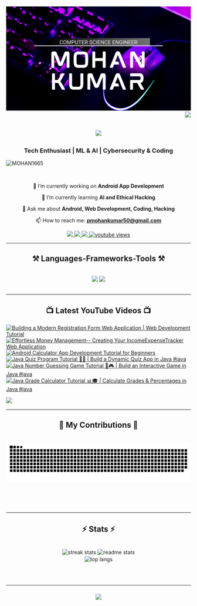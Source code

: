 ![logo](https://github.com/MOHAN1665/MOHAN1665/blob/main/MK_Banner.png)
<img align="right" src="https://visitor-badge.laobi.icu/badge?page_id=mohan1665.mohan1665" />

<h1 align="center">
    <img src="https://readme-typing-svg.herokuapp.com/?font=Righteous&size=35&center=true&vCenter=true&width=500&height=70&duration=4000&lines=Hi+👋,+I'm+Mohan+Kumar!;">
</h1>

<h3 align="center">Tech Enthusiast | ML & AI | Cybersecurity & Coding</h3>
<p align="left"> <img src="https://komarev.com/ghpvc/?username=MOHAN1665&label=Profile%20views&color=0e75b6&style=flat" alt="MOHAN1665" /> </p>

<br/>

<div align="center">
 
 🔭 I’m currently working on **Android App Development**

 🌱 I’m currently learning **AI and Ethical Hacking**

 💬 Ask me about **Android, Web Development, Coding, Hacking**

 📫 How to reach me: **pmohankumar50@gmail.com**

 </div>
 
<div align="center"> 
   <a href="mailto:pmohankumar50@gmail.com">
    <img src="https://img.shields.io/badge/Gmail-333333?style=for-the-badge&logo=gmail&logoColor=red" />
  </a>
  <a href="https://linkedin.com/in/p-mohan-kumar-9b7495248" target="_blank" rel="noopener noreferrer">
    <img src="https://img.shields.io/badge/LinkedIn-0077B5?style=for-the-badge&logo=linkedin&logoColor=white" target="_blank" />
  </a>
  <a href="https://www.youtube.com/channel/UCnc0Kv0byDbzh13JiDFeAXg" target="_blank" rel="noopener noreferrer">
    <img src="https://img.shields.io/badge/YouTube-FF0000?style=for-the-badge&logo=youtube&logoColor=white" target="_blank" />
  </a>
    <a href="https://www.youtube.com/channel/UCnc0Kv0byDbzh13JiDFeAXg">
    <img alt="youtube views" title="YouTube views" src="https://custom-icon-badges.demolab.com/youtube/channel/views/UCnc0Kv0byDbzh13JiDFeAXg?color=%23E1AD0E&logo=eye&logoColor=white&style=for-the-badge&labelColor=C79600"/>
</a>

</div>

<hr/>

<h2 align="center">⚒️ Languages-Frameworks-Tools ⚒️</h2>
<br/>
<div align="center">
    <img src="https://skillicons.dev/icons?i=java,html,css,javascript,kotlin,python,vscode,github,flask,gcp,go,ai,powershell,py,ubuntu" />
    <img src="https://skillicons.dev/icons?i=androidstudio,arduino,c,cpp,django,firebase,flask,mongodb,idea,js,linux,nodejs,anaconda,autocad,discord" /> <br>
    
</div>

<br/>
<hr/>

<h2 align="center">📺 Latest YouTube Videos 📺</h2>
<!-- BEGIN YOUTUBE-CARDS -->
<!-- BEGIN EXAMPLE-YOUTUBE-CARDS -->
<a href="https://www.youtube.com/watch?v=_i9l1nMdO0M">
  <picture>
    <source media="(prefers-color-scheme: dark)" srcset="https://ytcards.demolab.com/?id=_i9l1nMdO0M&title=Building+a+Modern+Registration+Form+Web+Application+%7C+Web+Development+Tutorial&lang=en&timestamp=1714973420&background_color=%230d1117&title_color=%23ffffff&stats_color=%23dedede&max_title_lines=1&width=250&border_radius=5&duration=246">
    <img src="https://ytcards.demolab.com/?id=_i9l1nMdO0M&title=Building+a+Modern+Registration+Form+Web+Application+%7C+Web+Development+Tutorial&lang=en&timestamp=1714973420&background_color=%23ffffff&title_color=%2324292f&stats_color=%2357606a&max_title_lines=1&width=250&border_radius=5&duration=246" alt="Building a Modern Registration Form Web Application | Web Development Tutorial" title="Building a Modern Registration Form Web Application | Web Development Tutorial">
  </picture>
</a>
<a href="https://www.youtube.com/watch?v=lmVHdFa5TLs">
  <picture>
    <source media="(prefers-color-scheme: dark)" srcset="https://ytcards.demolab.com/?id=lmVHdFa5TLs&title=Effortless+Money+Management--+Creating+Your+IncomeExpenseTracker+Web+Application&lang=en&timestamp=1714973420&background_color=%230d1117&title_color=%23ffffff&stats_color=%23dedede&max_title_lines=1&width=250&border_radius=5&duration=257">
    <img src="https://ytcards.demolab.com/?id=lmVHdFa5TLs&title=Effortless+Money+Management--+Creating+Your+IncomeExpenseTracker+Web+Application&lang=en&timestamp=1714973420&background_color=%23ffffff&title_color=%2324292f&stats_color=%2357606a&max_title_lines=1&width=250&border_radius=5&duration=257" alt="Effortless Money Management-- Creating Your IncomeExpenseTracker Web Application" title="Effortless Money Management-- Creating Your IncomeExpenseTracker Web Application">
  </picture>
</a>
<a href="https://www.youtube.com/watch?v=8VtK9Gy16J8">
  <picture>
    <source media="(prefers-color-scheme: dark)" srcset="https://ytcards.demolab.com/?id=8VtK9Gy16J8&title=Android+Calculator+App+Development+Tutorial+for+Beginners&lang=en&timestamp=1714973420&background_color=%230d1117&title_color=%23ffffff&stats_color=%23dedede&max_title_lines=1&width=250&border_radius=5&duration=87">
    <img src="https://ytcards.demolab.com/?id=8VtK9Gy16J8&title=Android+Calculator+App+Development+Tutorial+for+Beginners&lang=en&timestamp=1714973420&background_color=%23ffffff&title_color=%2324292f&stats_color=%2357606a&max_title_lines=1&width=250&border_radius=5&duration=87" alt="Android Calculator App Development Tutorial for Beginners" title="Android Calculator App Development Tutorial for Beginners">
  </picture>
</a>
<a href="https://www.youtube.com/watch?v=TpLkiVZdsuY">
  <picture>
    <source media="(prefers-color-scheme: dark)" srcset="https://ytcards.demolab.com/?id=TpLkiVZdsuY&title=Java+Quiz+Program+Tutorial+%F0%9F%93%9D%F0%9F%A7%A0+%7C+Build+a+Dynamic+Quiz+App+in+Java+%23java&lang=en&timestamp=1703501620&background_color=%230d1117&title_color=%23ffffff&stats_color=%23dedede&max_title_lines=1&width=250&border_radius=5&duration=83">
    <img src="https://ytcards.demolab.com/?id=TpLkiVZdsuY&title=Java+Quiz+Program+Tutorial+%F0%9F%93%9D%F0%9F%A7%A0+%7C+Build+a+Dynamic+Quiz+App+in+Java+%23java&lang=en&timestamp=1703501620&background_color=%23ffffff&title_color=%2324292f&stats_color=%2357606a&max_title_lines=1&width=250&border_radius=5&duration=83" alt="Java Quiz Program Tutorial 📝🧠 | Build a Dynamic Quiz App in Java #java" title="Java Quiz Program Tutorial 📝🧠 | Build a Dynamic Quiz App in Java #java">
  </picture>
</a>
<a href="https://www.youtube.com/watch?v=b18QLdylIak">
  <picture>
    <source media="(prefers-color-scheme: dark)" srcset="https://ytcards.demolab.com/?id=b18QLdylIak&title=Java+Number+Guessing+Game+Tutorial+%F0%9F%94%A2%F0%9F%8E%AE+%7C+Build+an+Interactive+Game+in+Java+%23java&lang=en&timestamp=1703501491&background_color=%230d1117&title_color=%23ffffff&stats_color=%23dedede&max_title_lines=1&width=250&border_radius=5&duration=87">
    <img src="https://ytcards.demolab.com/?id=b18QLdylIak&title=Java+Number+Guessing+Game+Tutorial+%F0%9F%94%A2%F0%9F%8E%AE+%7C+Build+an+Interactive+Game+in+Java+%23java&lang=en&timestamp=1703501491&background_color=%23ffffff&title_color=%2324292f&stats_color=%2357606a&max_title_lines=1&width=250&border_radius=5&duration=87" alt="Java Number Guessing Game Tutorial 🔢🎮 | Build an Interactive Game in Java #java" title="Java Number Guessing Game Tutorial 🔢🎮 | Build an Interactive Game in Java #java">
  </picture>
</a>
<a href="https://www.youtube.com/watch?v=2fZC0DYODmY">
  <picture>
    <source media="(prefers-color-scheme: dark)" srcset="https://ytcards.demolab.com/?id=2fZC0DYODmY&title=Java+Grade+Calculator+Tutorial+%F0%9F%93%8A%F0%9F%8E%93+%7C+Calculate+Grades+%26+Percentages+in+Java+%23java&lang=en&timestamp=1703501355&background_color=%230d1117&title_color=%23ffffff&stats_color=%23dedede&max_title_lines=1&width=250&border_radius=5&duration=91">
    <img src="https://ytcards.demolab.com/?id=2fZC0DYODmY&title=Java+Grade+Calculator+Tutorial+%F0%9F%93%8A%F0%9F%8E%93+%7C+Calculate+Grades+%26+Percentages+in+Java+%23java&lang=en&timestamp=1703501355&background_color=%23ffffff&title_color=%2324292f&stats_color=%2357606a&max_title_lines=1&width=250&border_radius=5&duration=91" alt="Java Grade Calculator Tutorial 📊🎓 | Calculate Grades & Percentages in Java #java" title="Java Grade Calculator Tutorial 📊🎓 | Calculate Grades & Percentages in Java #java">
  </picture>
</a>

<!-- END EXAMPLE-YOUTUBE-CARDS -->

<!-- END YOUTUBE-CARDS -->


[<img src="https://custom-icon-badges.demolab.com/badge/-Subscribe%20For%20More-red?style=for-the-badge&logo=video&logoColor=white"/>](https://www.youtube.com/channel/UCnc0Kv0byDbzh13JiDFeAXg?sub_confirmation=1)


<hr/>

<div align="center">
  <h2>🐍 My Contributions 🐍</h2>
  <br>
  <img alt="snake eating my contributions" src="https://raw.githubusercontent.com/mohan1665/mohan1665/output/github-contribution-grid-snake.svg" />
  
  <br/><br/><br/>
</div>

<hr/>

<h2 align="center">⚡ Stats ⚡</h2>
<br>
<div align=center>
  <img width=390 src="https://streak-stats.demolab.com?user=mohan1665&theme=react&border_radius=5.3&date_format=j%20M%5B%20Y%5D&card_width=500" alt="streak stats"/>
  <img width=390 src="https://github-readme-stats.vercel.app/api?username=mohan1665&count_private=true&show_icons=true&theme=react&rank_icon=github&border_radius=10" alt="readme stats" />
  <br/>
  <img width=325 align="center" src="https://github-readme-stats.vercel.app/api/top-langs/?username=mohan1665&hide=HTML&langs_count=8&layout=compact&theme=react&border_radius=10&size_weight=0.5&count_weight=0.5" alt="top langs" />
</div>

<br/><br/>
<hr/>

<h3 align="center">
    <img src="https://readme-typing-svg.herokuapp.com/?font=Righteous&size=25&center=true&vCenter=true&width=500&height=70&duration=4000&lines=Thanks+for+visiting!+✌️;+Feel+free+to+connect+with+me+on+LinkedIn!">
</h3>

<br/>
